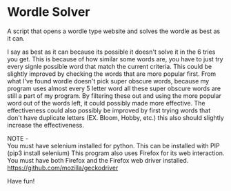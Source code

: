 # Wordle Solver
 A script that opens a wordle type website and solves the wordle as best as it can.
 
 I say as best as it can because its possible it doesn't solve it in the 6 tries you get. This is because of how similar some words are, you have to just try every signle possible word that match the current criteria. This could be slightly improved by checking the words that are more popular first. From what I've found wordle doesn't pick super obscure words, because my program uses almost every 5 letter word all these super obscure words are still a part of my program. By filtering these out and using the more popular word out of the words left, it could possibly made more effective. The effectiveness could also possibly be improved by first trying words that don't have duplicate letters (EX. Bloom, Hobby, etc.) this also should slightly increase the effectiveness.

NOTE -  
You must have selenium installed for python. This can be installed with PIP    (pip3 install selenium)
This program also uses Firefox for its web interaction. You must have both Firefox and the Firefox web driver installed. https://github.com/mozilla/geckodriver

Have fun!

